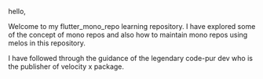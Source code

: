 hello, 

Welcome to my flutter_mono_repo learning repository. 
I have explored some of the concept of mono repos and also how to maintain mono repos using melos in this repository. 

I have followed through the guidance of the legendary code-pur dev who is the publisher of velocity x package.
